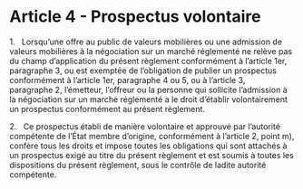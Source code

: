 # Article 4 - Prospectus volontaire


1.   Lorsqu’une offre au public de valeurs mobilières ou une admission de valeurs mobilières à la négociation sur un marché réglementé ne relève pas du champ d’application du présent règlement conformément à l’article 1er, paragraphe 3, ou est exemptée de l’obligation de publier un prospectus conformément à l’article 1er, paragraphe 4 ou 5, ou à l’article 3, paragraphe 2, l’émetteur, l’offreur ou la personne qui sollicite l’admission à la négociation sur un marché réglementé a le droit d’établir volontairement un prospectus conformément au présent règlement.

2.   Ce prospectus établi de manière volontaire et approuvé par l’autorité compétente de l’État membre d’origine, conformément à l’article 2, point m), confère tous les droits et impose toutes les obligations qui sont attachés à un prospectus exigé au titre du présent règlement et est soumis à toutes les dispositions du présent règlement, sous le contrôle de ladite autorité compétente.
